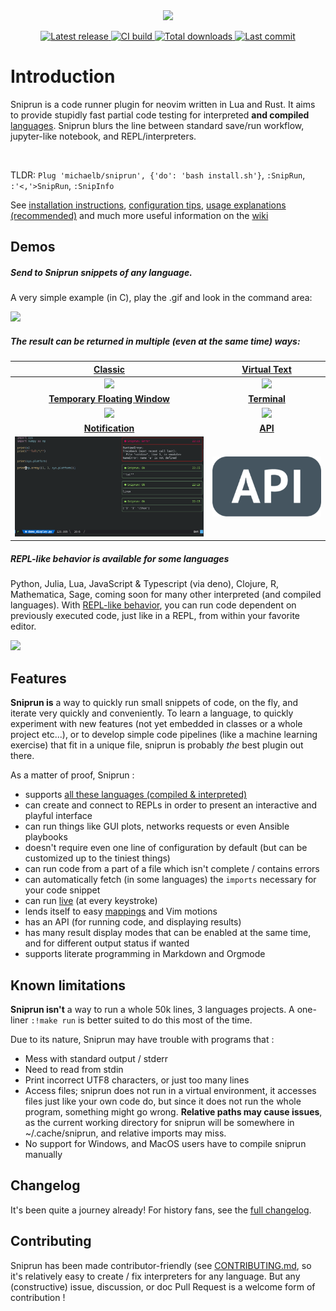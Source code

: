 <div style="text-align:center"><img src="ressources/visual_assets/Sniprun_transparent.png" /></div>

<div align="center"><p>
    <a href="https://github.com/michaelb/sniprun/releases/latest">
      <img alt="Latest release" src="https://img.shields.io/github/v/release/michaelb/sniprun" />
    </a>
     <a href="https://github.com/michaelb/sniprun/actions">
      <img alt="CI build" src="https://github.com/michaelb/sniprun/workflows/Rust/badge.svg" />
    </a>
    <a href="https://github.com/michaelb/sniprun/releases">
      <img alt="Total downloads" src="https://img.shields.io/github/downloads/michaelb/sniprun/total" />
    </a>
    <a href="https://github.com/michaelb/sniprun/pulse">
      <img alt="Last commit" src="https://img.shields.io/github/last-commit/michaelb/sniprun"/>
    </a>
</p>
</div>






# Introduction
Sniprun is a code runner plugin for neovim written in Lua and Rust. It aims to provide stupidly fast partial code testing for interpreted **and compiled** [languages](https://michaelb.github.io/sniprun/sources/README.html#support-levels-and-languages). Sniprun blurs the line between standard save/run workflow, jupyter-like notebook, and REPL/interpreters.


</br>

TLDR: `Plug 'michaelb/sniprun', {'do': 'bash install.sh'}`, `:SnipRun`, `:'<,'>SnipRun`, `:SnipInfo`

See [installation instructions](https://michaelb.github.io/sniprun/sources/README.html#installation), [configuration tips](https://michaelb.github.io/sniprun/sources/README.html#configuration), [usage explanations (recommended)](https://michaelb.github.io/sniprun/sources/README.html#usage) and much more useful information on the [wiki](https://michaelb.github.io/sniprun/)

## Demos

##### Send to Sniprun snippets of any language.
A very simple example (in C), play the .gif and look in the command area:

![](ressources/visual_assets/demo_c.gif)

##### The result can be returned in multiple (even at the same time) ways:

[Classic](ressources/display_classic.md)|  [Virtual Text](ressources/display_virtualtext.md)
:------------------------------------------:|:------------------:
![](ressources/visual_assets/classic.png)   | ![](ressources/visual_assets/virtual_text.png)
[**Temporary Floating Window**](ressources/display_floating_window.md)  |  [**Terminal**](ressources/display_terminal.md)
![](ressources/visual_assets/floating_window.png) | ![](ressources/visual_assets/terminal.png)
[**Notification**](ressources/display_notify.md) | [**API**](API.md)
![](ressources/visual_assets/nvimnotify.png) | ![](ressources/visual_assets/api.png)


##### REPL-like behavior is available for some languages

Python, Julia, Lua, JavaScript & Typescript (via deno), Clojure, R, Mathematica, Sage, coming soon for many other interpreted (and compiled languages).
With [REPL-like behavior](https://michaelb.github.io/sniprun/sources/README.html#repl-like-behavior), you can run code dependent on previously executed code, just like in a REPL, from within your favorite editor.

![](ressources/visual_assets/760091.png)


## Features

**Sniprun is** a way to quickly run small snippets of code, on the fly, and iterate very quickly and conveniently. To learn a language, to quickly experiment with new features (not yet embedded in classes or a whole project etc...), or to develop simple code pipelines (like a machine learning exercise) that fit in a unique file, sniprun is probably _the_ best plugin out there.

As a matter of proof, Sniprun :

 - supports [all these languages (compiled & interpreted)](https://michaelb.github.io/sniprun/sources/README.html#support-levels-and-languages)
 - can create and connect to REPLs in order to present an interactive and playful interface
 - can run things like GUI plots, networks requests or even Ansible playbooks
 - doesn't require even one line of configuration by default (but can be customized up to the tiniest things)
 - can run code from a part of a file which isn't complete / contains errors
 - can automatically fetch (in some languages) the `imports` necessary for your code snippet
 - can run [live](https://michaelb.github.io/sniprun/sources/README.html#live-mode) (at every keystroke)
 - lends itself to easy [mappings](https://michaelb.github.io/sniprun/sources/README.html#mappings-recommandations) and Vim motions
 - has an API (for running code, and displaying results)
 - has many result display modes that can be enabled at the same time, and for different output status if wanted
 - supports literate programming in Markdown and Orgmode

## Known limitations

**Sniprun isn't** a way to run a whole 50k lines, 3 languages projects. A one-liner `:!make run` is better suited to do this most of the time.

Due to its nature, Sniprun may have trouble with programs that :

- Mess with standard output / stderr
- Need to read from stdin
- Print incorrect UTF8 characters, or just too many lines
- Access files; sniprun does not run in a virtual environment, it accesses files just like your own code do, but since it does not run the whole program, something might go wrong. **Relative paths may cause issues**, as the current working directory for sniprun will be somewhere in ~/.cache/sniprun, and relative imports may miss.
- No support for Windows, and MacOS users have to compile sniprun manually 

## Changelog

It's been quite a journey already! For history fans, see the [full changelog](CHANGELOG.md).


## Contributing

Sniprun has been made contributor-friendly (see [CONTRIBUTING.md](CONTRIBUTING.md), so it's relatively easy to create / fix interpreters for any language. But any (constructive) issue, discussion, or doc Pull Request is a welcome form of contribution !
